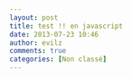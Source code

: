```yaml
---
layout: post
title: test !! en javascript
date: 2013-07-23 10:46
author: evilz
comments: true
categories: [Non classé]
---
```


